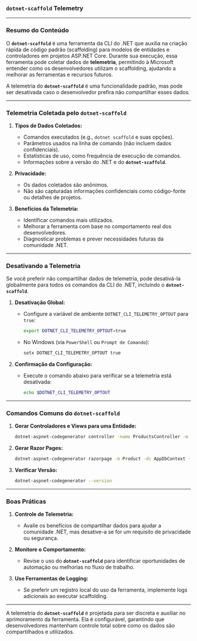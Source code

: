 ### **`dotnet-scaffold` Telemetry**

---

### **Resumo do Conteúdo**

O **`dotnet-scaffold`** é uma ferramenta da CLI do .NET que auxilia na criação rápida de código padrão (scaffolding) para modelos de entidades e controladores em projetos ASP.NET Core. Durante sua execução, essa ferramenta pode coletar dados de **telemetria**, permitindo à Microsoft entender como os desenvolvedores utilizam o scaffolding, ajudando a melhorar as ferramentas e recursos futuros.

A telemetria do **`dotnet-scaffold`** é uma funcionalidade padrão, mas pode ser desativada caso o desenvolvedor prefira não compartilhar esses dados.

---

### **Telemetria Coletada pelo `dotnet-scaffold`**

1. **Tipos de Dados Coletados:**
   - Comandos executados (e.g., `dotnet scaffold` e suas opções).
   - Parâmetros usados na linha de comando (não incluem dados confidenciais).
   - Estatísticas de uso, como frequência de execução de comandos.
   - Informações sobre a versão do .NET e do **`dotnet-scaffold`**.

2. **Privacidade:**
   - Os dados coletados são anônimos.
   - Não são capturadas informações confidenciais como código-fonte ou detalhes de projetos.

3. **Benefícios da Telemetria:**
   - Identificar comandos mais utilizados.
   - Melhorar a ferramenta com base no comportamento real dos desenvolvedores.
   - Diagnosticar problemas e prever necessidades futuras da comunidade .NET.

---

### **Desativando a Telemetria**

Se você preferir não compartilhar dados de telemetria, pode desativá-la globalmente para todos os comandos da CLI do .NET, incluindo o **`dotnet-scaffold`**.

1. **Desativação Global:**
   - Configure a variável de ambiente `DOTNET_CLI_TELEMETRY_OPTOUT` para `true`:
     ```bash
     export DOTNET_CLI_TELEMETRY_OPTOUT=true
     ```
   - No Windows (via `PowerShell` ou `Prompt de Comando`):
     ```powershell
     setx DOTNET_CLI_TELEMETRY_OPTOUT true
     ```

2. **Confirmação da Configuração:**
   - Execute o comando abaixo para verificar se a telemetria está desativada:
     ```bash
     echo $DOTNET_CLI_TELEMETRY_OPTOUT
     ```

---

### **Comandos Comuns do `dotnet-scaffold`**

1. **Gerar Controladores e Views para uma Entidade:**
   ```bash
   dotnet-aspnet-codegenerator controller -name ProductsController -m Product -dc AppDbContext --relativeFolderPath Controllers --useDefaultLayout
   ```

2. **Gerar Razor Pages:**
   ```bash
   dotnet-aspnet-codegenerator razorpage -m Product -dc AppDbContext -udl -outDir Pages/Products
   ```

3. **Verificar Versão:**
   ```bash
   dotnet-aspnet-codegenerator --version
   ```

---

### **Boas Práticas**

1. **Controle de Telemetria:**
   - Avalie os benefícios de compartilhar dados para ajudar a comunidade .NET, mas desative-a se for um requisito de privacidade ou segurança.

2. **Monitore o Comportamento:**
   - Revise o uso do **`dotnet-scaffold`** para identificar oportunidades de automação ou melhorias no fluxo de trabalho.

3. **Use Ferramentas de Logging:**
   - Se preferir um registro local do uso da ferramenta, implemente logs adicionais ao executar scaffolding.

---

A telemetria do **`dotnet-scaffold`** é projetada para ser discreta e auxiliar no aprimoramento da ferramenta. Ela é configurável, garantindo que desenvolvedores mantenham controle total sobre como os dados são compartilhados e utilizados.